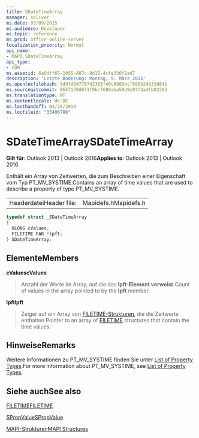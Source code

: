 ```yaml
---
title: SDateTimeArray
manager: soliver
ms.date: 03/09/2015
ms.audience: Developer
ms.topic: reference
ms.prod: office-online-server
localization_priority: Normal
api_name:
- MAPI.SDateTimeArray
api_type:
- COM
ms.assetid: 6a0dff65-1055-487c-9d15-4cfe336f2ad7
description: 'Letzte Änderung: Montag, 9. März 2015'
ms.openlocfilehash: 9d9fd04776742383f40c6989bcf588b24b33d84b
ms.sourcegitcommit: 8657170d071f9bcf680aba50b9c07f2a4fb82283
ms.translationtype: MT
ms.contentlocale: de-DE
ms.lasthandoff: 04/28/2019
ms.locfileid: "33406780"
---
```

# <a name="sdatetimearray"></a><span data-ttu-id="6fba9-103">SDateTimeArray</span><span class="sxs-lookup"><span data-stu-id="6fba9-103">SDateTimeArray</span></span>

  
  
<span data-ttu-id="6fba9-104">**Gilt für**: Outlook 2013 | Outlook 2016</span><span class="sxs-lookup"><span data-stu-id="6fba9-104">**Applies to**: Outlook 2013 | Outlook 2016</span></span> 
  
<span data-ttu-id="6fba9-105">Enthält ein Array von Zeitwerten, die zum Beschreiben einer Eigenschaft vom Typ PT_MV_SYSTIME.</span><span class="sxs-lookup"><span data-stu-id="6fba9-105">Contains an array of time values that are used to describe a property of type PT_MV_SYSTIME.</span></span>
  
|||
|:-----|:-----|
|<span data-ttu-id="6fba9-106">Headerdatei</span><span class="sxs-lookup"><span data-stu-id="6fba9-106">Header file:</span></span>  <br/> |<span data-ttu-id="6fba9-107">Mapidefs.h</span><span class="sxs-lookup"><span data-stu-id="6fba9-107">Mapidefs.h</span></span>  <br/> |
   
```cpp
typedef struct _SDateTimeArray
{
  ULONG cValues;
  FILETIME FAR *lpft;
} SDateTimeArray;

```

## <a name="members"></a><span data-ttu-id="6fba9-108">Elemente</span><span class="sxs-lookup"><span data-stu-id="6fba9-108">Members</span></span>

 <span data-ttu-id="6fba9-109">**cValues**</span><span class="sxs-lookup"><span data-stu-id="6fba9-109">**cValues**</span></span>
  
> <span data-ttu-id="6fba9-110">Anzahl der Werte im Array, auf die das **lpft-Element verweist.**</span><span class="sxs-lookup"><span data-stu-id="6fba9-110">Count of values in the array pointed to by the **lpft** member.</span></span> 
    
 <span data-ttu-id="6fba9-111">**lpft**</span><span class="sxs-lookup"><span data-stu-id="6fba9-111">**lpft**</span></span>
  
> <span data-ttu-id="6fba9-112">Zeiger auf ein Array von [FILETIME-Strukturen,](filetime.md) die die Zeitwerte enthalten.</span><span class="sxs-lookup"><span data-stu-id="6fba9-112">Pointer to an array of [FILETIME](filetime.md) structures that contain the time values.</span></span> 
    
## <a name="remarks"></a><span data-ttu-id="6fba9-113">Hinweise</span><span class="sxs-lookup"><span data-stu-id="6fba9-113">Remarks</span></span>

<span data-ttu-id="6fba9-114">Weitere Informationen zu PT_MV_SYSTIME finden Sie unter [List of Property Types](property-types.md).</span><span class="sxs-lookup"><span data-stu-id="6fba9-114">For more information about PT_MV_SYSTIME, see [List of Property Types](property-types.md).</span></span>
  
## <a name="see-also"></a><span data-ttu-id="6fba9-115">Siehe auch</span><span class="sxs-lookup"><span data-stu-id="6fba9-115">See also</span></span>



[<span data-ttu-id="6fba9-116">FILETIME</span><span class="sxs-lookup"><span data-stu-id="6fba9-116">FILETIME</span></span>](filetime.md)
  
[<span data-ttu-id="6fba9-117">SPropValue</span><span class="sxs-lookup"><span data-stu-id="6fba9-117">SPropValue</span></span>](spropvalue.md)


[<span data-ttu-id="6fba9-118">MAPI-Strukturen</span><span class="sxs-lookup"><span data-stu-id="6fba9-118">MAPI Structures</span></span>](mapi-structures.md)

